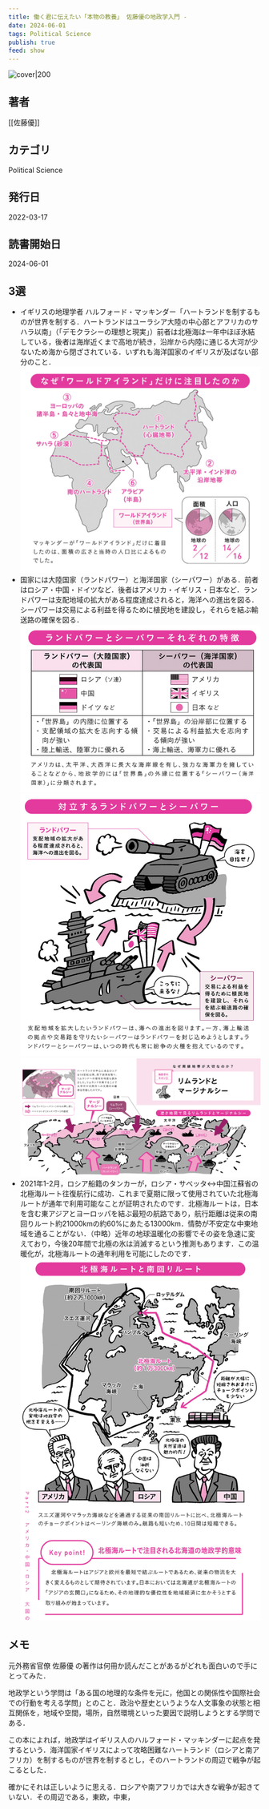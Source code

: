 ```yaml
---
title: 働く君に伝えたい「本物の教養」 佐藤優の地政学入門 - 
date: 2024-06-01
tags: Political Science
publish: true
feed: show
---
```

![cover|200](http://books.google.com/books/content?id=lgJjEAAAQBAJ&printsec=frontcover&img=1&zoom=1&edge=curl&source=gbs_api)
## 著者
[[佐藤優]]
## カテゴリ
Political Science
## 発行日
2022-03-17
## 読書開始日
2024-06-01

## 3選
 - イギリスの地理学者 ハルフォード・マッキンダー「ハートランドを制するものが世界を制する．ハートランドはユーラシア大陸の中心部とアフリカのサハラ以南」（「デモクラシーの理想と現実」）前者は北極海は一年中ほぼ氷結している，後者は海岸近くまで高地が続き，沿岸から内陸に通じる大河が少ないため海から閉ざされている．いずれも海洋国家のイギリスが及ばない部分のこと．
   ![](../../assets/img/Public/Screenshot%202024-06-01%20at%2017.33.17.png)
 - 国家には大陸国家（ランドパワー）と海洋国家（シーパワー）がある．前者はロシア・中国・ドイツなど．後者はアメリカ・イギリス・日本など．ランドパワーは支配地域の拡大がある程度達成されると，海洋への進出を図る．シーパワーは交易による利益を得るために植民地を建設し，それらを結ぶ輸送路の確保を図る．
   ![](../../assets/img/Public/Screenshot%202024-06-01%20at%2017.33.29.png)
   ![](../../assets/img/Public/Screenshot%202024-06-01%20at%2017.33.35.png)
   ![](../../assets/img/Public/Screenshot%202024-06-01%20at%2017.34.13.png)
 - 2021年1-2月，ロシア船籍のタンカーが，ロシア・サベッタ↔中国江蘇省の北極海ルート往復航行に成功．これまで夏期に限って使用されていた北極海ルートが通年で利用可能なことが証明されたのです．北極海ルートは，日本を含む東アジアとヨーロッパを結ぶ最短の航路であり，航行距離は従来の南回りルート約21000kmの約60%にあたる13000km．情勢が不安定な中東地域を通ることがない．（中略）近年の地球温暖化の影響でその姿を急速に変えており，今後20年間で北極の氷は消滅するという推測もあります．この温暖化が，北極海ルートの通年利用を可能にしたのです．
   ![](../../assets/img/Public/Screenshot%202024-06-01%20at%2013.05.14.png)

## メモ
元外務省官僚 佐藤優 の著作は何冊か読んだことがあるがどれも面白いので手にとってみた．

地政学という学問は「ある国の地理的な条件を元に，他国との関係性や国際社会での行動を考える学問」とのこと．政治や歴史というような人文事象の状態と相互関係を，地域や空間，場所，自然環境といった要因で説明しようとする学問である．

この本によれば，地政学はイギリス人のハルフォード・マッキンダーに起点を発するという．海洋国家イギリスによって攻略困難なハートランド（ロシアと南アフリカ）を制するものが世界を制するとし，そのハートランドの周辺で戦争が起こるとした．

確かにそれは正しいように思える．ロシアや南アフリカでは大きな戦争が起きていない．その周辺である，東欧，中東，